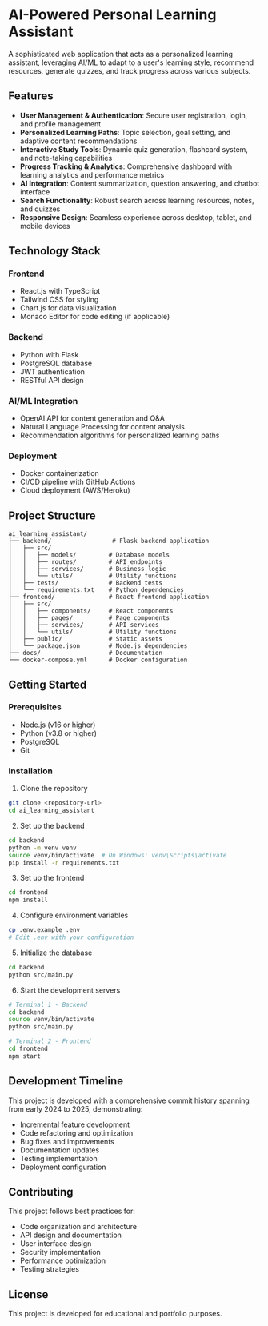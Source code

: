 # AI-Powered Personal Learning Assistant

A sophisticated web application that acts as a personalized learning assistant, leveraging AI/ML to adapt to a user's learning style, recommend resources, generate quizzes, and track progress across various subjects.

## Features

- **User Management & Authentication**: Secure user registration, login, and profile management
- **Personalized Learning Paths**: Topic selection, goal setting, and adaptive content recommendations
- **Interactive Study Tools**: Dynamic quiz generation, flashcard system, and note-taking capabilities
- **Progress Tracking & Analytics**: Comprehensive dashboard with learning analytics and performance metrics
- **AI Integration**: Content summarization, question answering, and chatbot interface
- **Search Functionality**: Robust search across learning resources, notes, and quizzes
- **Responsive Design**: Seamless experience across desktop, tablet, and mobile devices

## Technology Stack

### Frontend
- React.js with TypeScript
- Tailwind CSS for styling
- Chart.js for data visualization
- Monaco Editor for code editing (if applicable)

### Backend
- Python with Flask
- PostgreSQL database
- JWT authentication
- RESTful API design

### AI/ML Integration
- OpenAI API for content generation and Q&A
- Natural Language Processing for content analysis
- Recommendation algorithms for personalized learning paths

### Deployment
- Docker containerization
- CI/CD pipeline with GitHub Actions
- Cloud deployment (AWS/Heroku)

## Project Structure

```
ai_learning_assistant/
├── backend/                 # Flask backend application
│   ├── src/
│   │   ├── models/         # Database models
│   │   ├── routes/         # API endpoints
│   │   ├── services/       # Business logic
│   │   └── utils/          # Utility functions
│   ├── tests/              # Backend tests
│   └── requirements.txt    # Python dependencies
├── frontend/               # React frontend application
│   ├── src/
│   │   ├── components/     # React components
│   │   ├── pages/          # Page components
│   │   ├── services/       # API services
│   │   └── utils/          # Utility functions
│   ├── public/             # Static assets
│   └── package.json        # Node.js dependencies
├── docs/                   # Documentation
└── docker-compose.yml      # Docker configuration
```

## Getting Started

### Prerequisites
- Node.js (v16 or higher)
- Python (v3.8 or higher)
- PostgreSQL
- Git

### Installation

1. Clone the repository
```bash
git clone <repository-url>
cd ai_learning_assistant
```

2. Set up the backend
```bash
cd backend
python -m venv venv
source venv/bin/activate  # On Windows: venv\Scripts\activate
pip install -r requirements.txt
```

3. Set up the frontend
```bash
cd frontend
npm install
```

4. Configure environment variables
```bash
cp .env.example .env
# Edit .env with your configuration
```

5. Initialize the database
```bash
cd backend
python src/main.py
```

6. Start the development servers
```bash
# Terminal 1 - Backend
cd backend
source venv/bin/activate
python src/main.py

# Terminal 2 - Frontend
cd frontend
npm start
```

## Development Timeline

This project is developed with a comprehensive commit history spanning from early 2024 to 2025, demonstrating:
- Incremental feature development
- Code refactoring and optimization
- Bug fixes and improvements
- Documentation updates
- Testing implementation
- Deployment configuration

## Contributing

This project follows best practices for:
- Code organization and architecture
- API design and documentation
- User interface design
- Security implementation
- Performance optimization
- Testing strategies

## License

This project is developed for educational and portfolio purposes.

